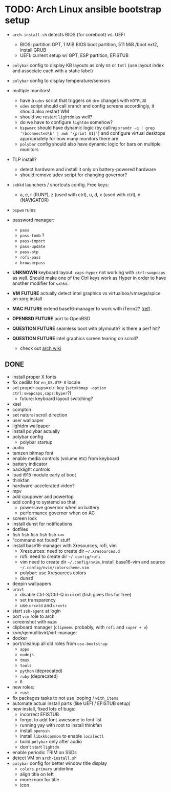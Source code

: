 # TODO: Arch Linux ansible bootstrap setup

- `arch-install.sh` detects BIOS (for coreboot) vs. UEFI
  - BIOS: partition GPT, 1 MiB BIOS boot partition, 511 MiB /boot ext2, install GRUB
  - UEFI: current setup w/ GPT, ESP partition, EFISTUB
- `polybar` config to display KB layouts as only `US` or `Intl` (use layout
  index and associate each with a static label)
- `polybar` config to display temperature/sensors
- multiple monitors!
  - have a `udev` script that triggers on `drm` changes with `HOTPLUG`
  - `udev` script should call xrandr and config screens accordingly, it should also restart WM
  - should we restart `lightdm` as well?
  - do we have to configure `lightdm` somehow?
  - `bspwmrc` should have dynamic logic (by calling `xrandr -q | grep
    '\bconnected\b' | awk '{print $1}'`) and configure virtual desktops
    appropriately for how many monitors there are
  - `polybar` config should also have dynamic logic for bars on multiple monitors
- TLP install?
  - detect hardware and install it only on battery-powered hardware
  - should remove udev script for changing governor?

- `sxhkd` launchers / shortcuts config. Free keys:
  - a, e, r (RUN?), z (used with ctrl), u, d, x (used with ctrl), n (NAVIGATOR)
- `bspwm` rules
- password manager:
  - `pass`
  - `pass-tomb` ?
  - `pass-import`
  - `pass-update`
  - `pass-otp`
  - `rofi-pass`
  - `browserpass`
- **UNKNOWN** keyboard layout: `caps:hyper` not working with `ctrl:swapcaps` as well.
  Should make one of the Ctrl keys work as Hyper in order to have another
  modifier for `sxhkd`.
- **VM** **FUTURE** actually detect intel graphics vs virtualbox/vmsvga/spice on xorg install
- **MAC** **FUTURE** extend base16-manager to work with iTerm2? ([ref](https://coderwall.com/p/s-2_nw/change-iterm2-color-profile-from-the-cli)).
- **OPENBSD** **FUTURE** port to OpenBSD
- **QUESTION** **FUTURE** seamless boot with plymouth? is there a perf hit?
- **QUESTION** **FUTURE** intel graphics screen tearing on scroll?
  - check out [arch wiki](https://wiki.archlinux.org/index.php/intel_graphics#Tearing)

## DONE
- install proper X fonts
- fix cedilla for `en_US.UTF-8` locale
- set proper caps=ctrl key (`setxkbmap -option ctrl:swapcaps,caps:hyper`?)
  - future: keyboard layout switching?
- xsel
- compton
- set natural scroll direction
- user wallpaper
- lightdm wallpaper
- install polybar actually
- polybar config
  - polybar startup
- audio
- tamzen bitmap font
- enable media controls (volume etc) from keyboard
- battery indicator
- backlight controls
- load i915 module early at boot
- thinkfan
- hardware-accelerated video?
- mpv
- add cpupower and powertop
- add config to systemd so that:
  - powersave governor when on battery
  - performance governor when on AC
- screen lock
- install dunst for notifications
- dotfiles
- fish fish fish fish fish `><>`
- "command not found" stuff
- install base16-manager with Xresources, rofi, vim
  - Xresources: need to create dir `~/.Xresources.d`
  - rofi: need to create dir `~/.config/rofi`
  - vim need to create dir `~/.config/nvim`, install base16-vim and source `~/.config/nvim/colorscheme.vim`
  - polybar: use Xresources colors
  - dunst!
- deepin wallpapers
- `urxvt`
  - disable Ctrl-S/Ctrl-Q in urxvt (fish gives this for free)
  - set transparency
  - use `urxvtd` and `urxvtc`
- start `ssh-agent` at login
- port `vim` role to arch
- screenshot with `maim`
- clipboard manager (`clipmenu` probably, with `rofi` and `super + v`)
- kvm/qemu/libvirt/virt-manager
- docker
- port/cleanup all old roles from `osx-bootstrap`:
  - `apps`
  - `nodejs`
  - `tmux`
  - `tools`
  - `python` (deprecated)
  - `ruby` (deprecated)
  - `R`
- new roles:
  - `rust`
- fix packages tasks to not use looping / `with_items`
- automate actual install parts (like UEFI / EFISTUB setup)
- new install, fixed lots of bugs:
  - incorrect EFISTUB
  - forgot to add font-awesome to font list
  - running yay with root to install thinkfan
  - install `openssh`
  - install `libxkbcommon` to enable `localectl`
  - build `polybar` only after audio
  - don't start `lightdm`
- enable periodic TRIM on SSDs
- detect VM on `arch-install.sh`
- `polybar` config for better window title display
  - `colors.primary` underline
  - align title on left
  - more room for title
  - icon
